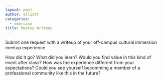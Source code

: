 ```yaml
---
layout: post
author: elliott
categories:
  - exercise
title: Meetup Writeup
---
```


Submit one request with a writeup of your off-campus cultural immersion meetup experience.

How did it go?  What did you learn?  Would you find value in this kind of event after class?
How was the experience different from your expectations?  Could you see yourself becomming a
member of a professional community like this in the future?

